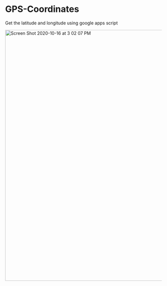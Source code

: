 # GPS-Coordinates
Get the latitude and longitude using google apps script

<img width="807" alt="Screen Shot 2020-10-16 at 3 02 07 PM" src="https://user-images.githubusercontent.com/36245159/96261369-a74e5c00-0fc0-11eb-9cff-c9ec83dc2316.png">
